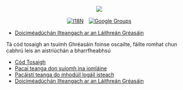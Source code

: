 <p align="center"><a href="https://wac.tax"><img src="https://cdn.jsdelivr.net/gh/wactax/img/logo.svg"/></a></p><p align="center"><a href="https://github.com/wactax/wac.tax/blob/main/doc/README.md#readme"><img alt="I18N" src="https://cdn.jsdelivr.net/gh/wactax/img/t.svg"/></a>　<a href="https://groups.google.com/u/2/g/wactax"><img alt="Google Groups" src="https://cdn.jsdelivr.net/gh/wactax/img/g-groups.svg"/></a></p>

* [Doiciméadúchán Ilteangach ar an Láithreán Gréasáin](https://github.com/xxai-doc)

Tá cód tosaigh an tsuímh Ghréasáin foinse oscailte, fáilte romhat chun cabhrú leis an aistriúchán a bharrfheabhsú

* [Cód Tosaigh](https://github.com/xxai-art/web)
* [Pacaí teanga don suíomh ina iomláine](https://github.com/xxai-art/web/tree/main/i18n)
* [Pacáistí teanga do mhodúil logáil isteach](https://github.com/wacpkg/user/tree/main/ui.i18n)
* [Doiciméadúchán Ilteangach ar an Láithreán Gréasáin](https://github.com/xxai-doc)
